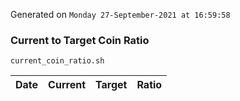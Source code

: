 Generated on `Monday 27-September-2021 at 16:59:58`

### Current to Target Coin Ratio
`current_coin_ratio.sh`

Date|Current|Target|Ratio
---|---|---|---
